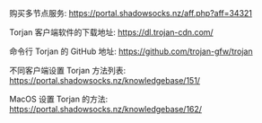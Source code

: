 购买多节点服务: https://portal.shadowsocks.nz/aff.php?aff=34321

Torjan 客户端软件的下载地址: https://dl.trojan-cdn.com/

命令行 Torjan 的 GitHub 地址: https://github.com/trojan-gfw/trojan

不同客户端设置 Torjan 方法列表: https://portal.shadowsocks.nz/knowledgebase/151/

MacOS 设置 Torjan 的方法: https://portal.shadowsocks.nz/knowledgebase/162/
